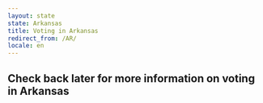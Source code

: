 ```yaml
---
layout: state
state: Arkansas
title: Voting in Arkansas
redirect_from: /AR/
locale: en
---
```


## Check back later for more information on voting in Arkansas
